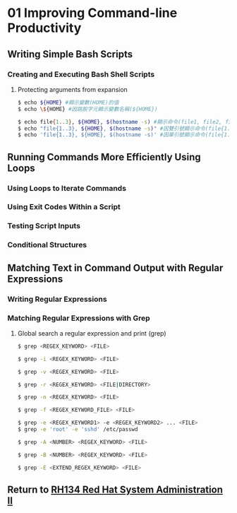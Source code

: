 # 01 Improving Command-line Productivity
## Writing Simple Bash Scripts
### Creating and Executing Bash Shell Scripts
1. Protecting arguments from expansion
    ```bash
    $ echo ${HOME} #顯示變數(HOME)的值
    $ echo \${HOME} #因跳脫字元顯示變數名稱(${HOME})
    ```
    ```bash
    $ echo file{1..3}, ${HOME}, $(hostname -s) #顯示命令(file1, file2, file3, /home/meich, meich-ubuntu)
    $ echo "file{1..3}, ${HOME}, $(hostname -s)" #因雙引號顯示命令(file{1..3}, /home/meich, meich-ubuntu)
    $ echo 'file{1..3}, ${HOME}, $(hostname -s)' #因單引號顯示命令(file{1..3}, ${HOME}, $(hostname -s))
    ```
## Running Commands More Efficiently Using Loops
### Using Loops to Iterate Commands
### Using Exit Codes Within a Script
### Testing Script Inputs
### Conditional Structures
## Matching Text in Command Output with Regular Expressions
### Writing Regular Expressions
### Matching Regular Expressions with Grep
1. Global search a regular expression and print (grep)
    ```bash
    $ grep <REGEX_KEYWORD> <FILE>
    ```
    ```bash
    $ grep -i <REGEX_KEYWORD> <FILE>
    ```
    ```bash
    $ grep -v <REGEX_KEYWORD> <FILE>
    ```
    ```bash
    $ grep -r <REGEX_KEYWORD> <FILE|DIRECTORY>
    ```
    ```bash
    $ grep -n <REGEX_KEYWORD> <FILE>
    ```
    ```bash
    $ grep -f <REGEX_KEYWORD_FILE> <FILE>
    ```
    ```bash
    $ grep -e <REGEX_KEYWORD1> -e <REGEX_KEYWORD2> ... <FILE>
    $ grep -e 'root' -e 'sshd' /etc/passwd
    ```
    ```bash
    $ grep -A <NUMBER> <REGEX_KEYWORD> <FILE>
    ```
    ```bash
    $ grep -B <NUMBER> <REGEX_KEYWORD> <FILE>
    ```
    ```bash
    $ grep -E <EXTEND_REGEX_KEYWORD> <FILE>
    ```
## Return to [RH134 Red Hat System Administration II](/rh134_red_hat_system_administration_ii/README.md)
